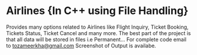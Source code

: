# Airlines {In C++ using File Handling}
Provides many options related to Airlines like Flight Inquiry, Ticket Booking, Tickets Status, Ticket Cancel and many more. The best part of the project is that all data will be stored in files i.e Permanent...
For complete code email to tozameerkha@gmail.com
Screenshot of Output is availabe.
